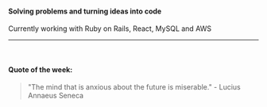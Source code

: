 #### Solving problems and turning ideas into code

Currently working with Ruby on Rails, React, MySQL and AWS

---

<br>

#### Quote of the week:
<!-- quote_marker -->
> "The mind that is anxious about the future is miserable." - Lucius Annaeus Seneca
